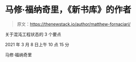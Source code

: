 # 马修·福纳奇里，《新书库》的作者

> 原文：<https://thenewstack.io/author/matthew-fornaciari/>

关于混沌工程状态的 3 个要点

2021 年 3 月 8 日上午 10 点 15 分

马修·福纳奇里